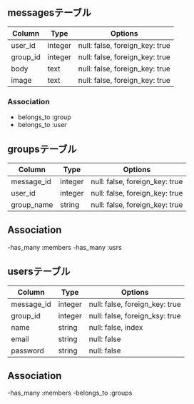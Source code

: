 
## messagesテーブル

|Column|Type|Options|
|------|----|-------|
|user_id|integer|null: false, foreign_key: true|
|group_id|integer|null: false, foreign_key: true|
|body  |text|null: false, foreign_key: true|
|image |text|null: false, foreign_key: true|


### Association
- belongs_to :group
- belongs_to :user


## groupsテーブル

|Column|Type|Options|
|------|----|-------|
|message_id|integer|null: false, foreign_key: true|
|user_id|integer|null: false, foreign_key: true|
|group_name|string|null: false, foreign_key: true|

## Association
-has_many :members
-has_many :usrs

## usersテーブル

|Column|Type|Options|
|------|----|-------|
|message_id|integer|null: false, foreign_key: true|
|group_id|integer|null: false, foreign_ksy: true|
|name  |string|null: false, index|
|email|string|null: false|
|password|string|null: false|

## Association
-has_many :members
-belongs_to :groups








